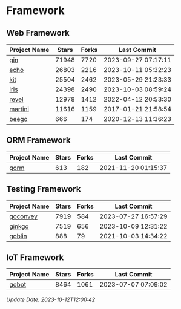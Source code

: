 # Framework

## Web Framework
| Project Name | Stars | Forks | Last Commit |
| ------------ | ----- | ----- | ----------- |
| [gin](https://github.com/gin-gonic/gin) | 71948 | 7720 | 2023-09-27 07:17:11 |
| [echo](https://github.com/labstack/echo) | 26803 | 2216 | 2023-10-11 05:32:23 |
| [kit](https://github.com/go-kit/kit) | 25504 | 2462 | 2023-05-29 21:23:33 |
| [iris](https://github.com/kataras/iris) | 24398 | 2490 | 2023-10-03 08:59:24 |
| [revel](https://github.com/revel/revel) | 12978 | 1412 | 2022-04-12 20:53:30 |
| [martini](https://github.com/go-martini/martini) | 11616 | 1159 | 2017-01-21 21:58:54 |
| [beego](https://github.com/astaxie/beego) | 666 | 174 | 2020-12-13 11:36:23 |

## ORM Framework
| Project Name | Stars | Forks | Last Commit |
| ------------ | ----- | ----- | ----------- |
| [gorm](https://github.com/jinzhu/gorm) | 613 | 182 | 2021-11-20 01:15:37 |

## Testing Framework
| Project Name | Stars | Forks | Last Commit |
| ------------ | ----- | ----- | ----------- |
| [goconvey](https://github.com/smartystreets/goconvey) | 7919 | 584 | 2023-07-27 16:57:29 |
| [ginkgo](https://github.com/onsi/ginkgo) | 7519 | 656 | 2023-10-09 12:31:22 |
| [goblin](https://github.com/franela/goblin) | 888 | 79 | 2021-10-03 14:34:22 |

## IoT Framework
| Project Name | Stars | Forks | Last Commit |
| ------------ | ----- | ----- | ----------- |
| [gobot](https://github.com/hybridgroup/gobot) | 8464 | 1061 | 2023-07-07 07:09:02 |

*Update Date: 2023-10-12T12:00:42*